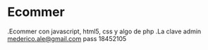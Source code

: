 # Ecommer
.Ecommer con javascript, html5, css y algo de php 
.La clave admin mederico.ale@gmail.com pass 18452105
